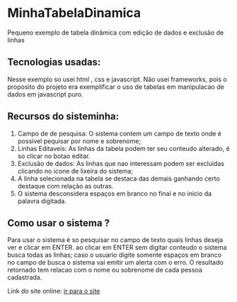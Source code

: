 # MinhaTabelaDinamica
Pequeno exemplo de tabela dinâmica com edição de dados  e exclusão de linhas

## Tecnologias usadas:
Nesse exemplo so usei html , css e javascript. Não usei frameworks,  pois o proposito do projeto era exemplificar o uso de tabelas em manipulacao 
de dados em javascript puro.

## Recursos do sisteminha:
1. Campo de de pesquisa: O sistema contem um campo de texto onde é possivel pequisar por nome e sobrenome;
2. Linhas Editaveis: As linhas da tabela podem ter seu conteudo alterado, é so clicar no botao editar.
3. Exclusão de dados: As linhas que nao interessam podem ser excluidas clicando no icone de lixeira do sistema;
4. A linha selecionada na tabela se destaca das demais ganhando certo destaque com relação as outras.
5. O sistema desconsidera espaços em branco no final e no inicio da palavra digitada.

## Como usar o sistema ?
Para usar o sistema é so pesquisar no campo de texto quais linhas deseja ver e clicar em ENTER. 
ao clicar em ENTER sem digitar conteudo o sistema busca todas as linhas; caso o usuario digite somente espaços em branco no campo de busca
o sistema vai emitir um alerta com o erro. O resultado retornado tem relacao com o nome ou sobrenome de cada pessoa cadastrada.

Link do site online: [ir para o site](https://souza-jefte.github.io/minhaTabelaDinamica/)
